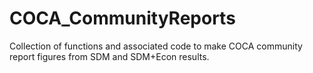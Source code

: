 # COCA_CommunityReports
Collection of functions and associated code to make COCA community report figures from SDM and SDM+Econ results. 
